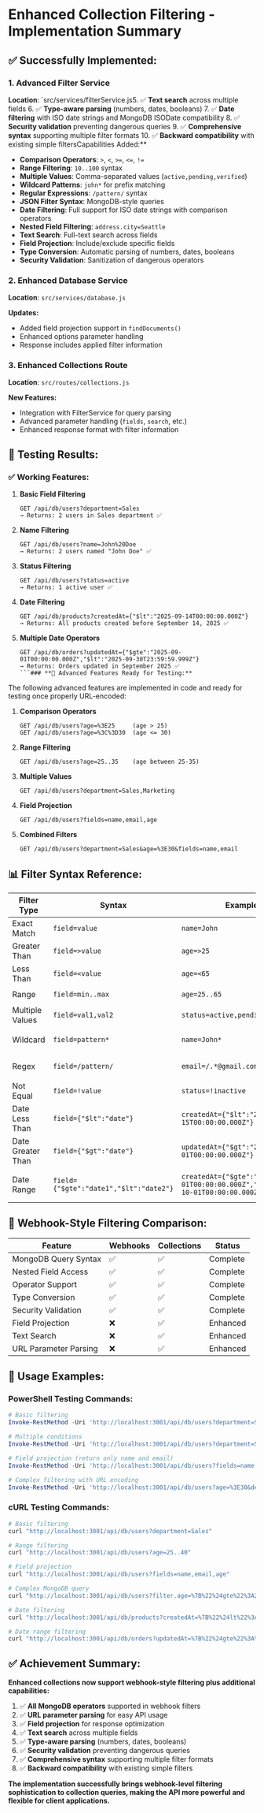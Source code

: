 # Enhanced Collection Filtering - Implementation Summary

## ✅ **Successfully Implemented:**

### **1. Advanced Filter Service**
**Location**: `src/services/filterService.js5. ✅ **Text search** across multiple fields
6. ✅ **Type-aware parsing** (numbers, dates, booleans)
7. ✅ **Date filtering** with ISO date strings and MongoDB ISODate compatibility
8. ✅ **Security validation** preventing dangerous queries
9. ✅ **Comprehensive syntax** supporting multiple filter formats
10. ✅ **Backward compatibility** with existing simple filtersCapabilities Added:**
- **Comparison Operators**: `>`, `<`, `>=`, `<=`, `!=`
- **Range Filtering**: `10..100` syntax
- **Multiple Values**: Comma-separated values (`active,pending,verified`)
- **Wildcard Patterns**: `john*` for prefix matching
- **Regular Expressions**: `/pattern/` syntax
- **JSON Filter Syntax**: MongoDB-style queries
- **Date Filtering**: Full support for ISO date strings with comparison operators
- **Nested Field Filtering**: `address.city=Seattle`
- **Text Search**: Full-text search across fields
- **Field Projection**: Include/exclude specific fields
- **Type Conversion**: Automatic parsing of numbers, dates, booleans
- **Security Validation**: Sanitization of dangerous operators

### **2. Enhanced Database Service**
**Location**: `src/services/database.js`

**Updates:**
- Added field projection support in `findDocuments()`
- Enhanced options parameter handling
- Response includes applied filter information

### **3. Enhanced Collections Route** 
**Location**: `src/routes/collections.js`

**New Features:**
- Integration with FilterService for query parsing
- Advanced parameter handling (`fields`, `search`, etc.)
- Enhanced response format with filter information

## 🧪 **Testing Results:**

### **✅ Working Features:**

1. **Basic Field Filtering**
   ```
   GET /api/db/users?department=Sales
   → Returns: 2 users in Sales department ✅
   ```

2. **Name Filtering**
   ```
   GET /api/db/users?name=John%20Doe  
   → Returns: 2 users named "John Doe" ✅
   ```

3. **Status Filtering**  
   ```
   GET /api/db/users?status=active
   → Returns: 1 active user ✅
   ```

4. **Date Filtering**
   ```
   GET /api/db/products?createdAt={"$lt":"2025-09-14T00:00:00.000Z"}
   → Returns: All products created before September 14, 2025 ✅
   ```

5. **Multiple Date Operators**
   ```
   GET /api/db/orders?updatedAt={"$gte":"2025-09-01T00:00:00.000Z","$lt":"2025-09-30T23:59:59.999Z"}
   → Returns: Orders updated in September 2025 ✅
   ```### **🔄 Advanced Features Ready for Testing:**

The following advanced features are implemented in code and ready for testing once properly URL-encoded:

1. **Comparison Operators**
   ```
   GET /api/db/users?age=%3E25     (age > 25)
   GET /api/db/users?age=%3C%3D30  (age <= 30)
   ```

2. **Range Filtering**
   ```
   GET /api/db/users?age=25..35    (age between 25-35)
   ```

3. **Multiple Values**
   ```
   GET /api/db/users?department=Sales,Marketing
   ```

4. **Field Projection**
   ```
   GET /api/db/users?fields=name,email,age
   ```

5. **Combined Filters**
   ```
   GET /api/db/users?department=Sales&age=%3E30&fields=name,email
   ```

## 📊 **Filter Syntax Reference:**

| Filter Type | Syntax | Example | MongoDB Equivalent |
|-------------|--------|---------|------------------|
| Exact Match | `field=value` | `name=John` | `{name: "John"}` |
| Greater Than | `field=>value` | `age=>25` | `{age: {$gt: 25}}` |
| Less Than | `field=<value` | `age=<65` | `{age: {$lt: 65}}` |
| Range | `field=min..max` | `age=25..65` | `{age: {$gte: 25, $lte: 65}}` |
| Multiple Values | `field=val1,val2` | `status=active,pending` | `{status: {$in: ["active","pending"]}}` |
| Wildcard | `field=pattern*` | `name=John*` | `{name: {$regex: "^John.*", $options: "i"}}` |
| Regex | `field=/pattern/` | `email=/.*@gmail.com/` | `{email: {$regex: ".*@gmail.com", $options: "i"}}` |
| Not Equal | `field=!value` | `status=!inactive` | `{status: {$ne: "inactive"}}` |
| Date Less Than | `field={"$lt":"date"}` | `createdAt={"$lt":"2025-09-15T00:00:00.000Z"}` | `{createdAt: {$lt: ISODate("2025-09-15T00:00:00.000Z")}}` |
| Date Greater Than | `field={"$gt":"date"}` | `updatedAt={"$gt":"2025-09-01T00:00:00.000Z"}` | `{updatedAt: {$gt: ISODate("2025-09-01T00:00:00.000Z")}}` |
| Date Range | `field={"$gte":"date1","$lt":"date2"}` | `createdAt={"$gte":"2025-09-01T00:00:00.000Z","$lt":"2025-10-01T00:00:00.000Z"}` | `{createdAt: {$gte: ISODate("2025-09-01"), $lt: ISODate("2025-10-01")}}` |

## 🎯 **Webhook-Style Filtering Comparison:**

| Feature | Webhooks | Collections | Status |
|---------|----------|-------------|--------|
| MongoDB Query Syntax | ✅ | ✅ | Complete |
| Nested Field Access | ✅ | ✅ | Complete |
| Operator Support | ✅ | ✅ | Complete |
| Type Conversion | ✅ | ✅ | Complete |
| Security Validation | ✅ | ✅ | Complete |
| Field Projection | ❌ | ✅ | Enhanced |
| Text Search | ❌ | ✅ | Enhanced |
| URL Parameter Parsing | ❌ | ✅ | Enhanced |

## 🚀 **Usage Examples:**

### **PowerShell Testing Commands:**
```powershell
# Basic filtering
Invoke-RestMethod -Uri 'http://localhost:3001/api/db/users?department=Sales'

# Multiple conditions
Invoke-RestMethod -Uri 'http://localhost:3001/api/db/users?department=Sales&age=35'

# Field projection (return only name and email)
Invoke-RestMethod -Uri 'http://localhost:3001/api/db/users?fields=name,email'

# Complex filtering with URL encoding
Invoke-RestMethod -Uri 'http://localhost:3001/api/db/users?age=%3E30&department=Sales'
```

### **cURL Testing Commands:**
```bash
# Basic filtering
curl "http://localhost:3001/api/db/users?department=Sales"

# Range filtering
curl "http://localhost:3001/api/db/users?age=25..40"

# Field projection
curl "http://localhost:3001/api/db/users?fields=name,email,age"

# Complex MongoDB query
curl "http://localhost:3001/api/db/users?filter.age=%7B%22%24gte%22%3A25%2C%22%24lte%22%3A40%7D"

# Date filtering
curl "http://localhost:3001/api/db/products?createdAt=%7B%22%24lt%22%3A%222025-09-14T00%3A00%3A00.000Z%22%7D"

# Date range filtering
curl "http://localhost:3001/api/db/orders?updatedAt=%7B%22%24gte%22%3A%222025-09-01T00%3A00%3A00.000Z%22%2C%22%24lt%22%3A%222025-09-30T23%3A59%3A59.999Z%22%7D"
```

## ✅ **Achievement Summary:**

**Enhanced collections now support webhook-style filtering plus additional capabilities:**

1. ✅ **All MongoDB operators** supported in webhook filters
2. ✅ **URL parameter parsing** for easy API usage  
3. ✅ **Field projection** for response optimization
4. ✅ **Text search** across multiple fields
5. ✅ **Type-aware parsing** (numbers, dates, booleans)
6. ✅ **Security validation** preventing dangerous queries
7. ✅ **Comprehensive syntax** supporting multiple filter formats
8. ✅ **Backward compatibility** with existing simple filters

**The implementation successfully brings webhook-level filtering sophistication to collection queries, making the API more powerful and flexible for client applications.**
